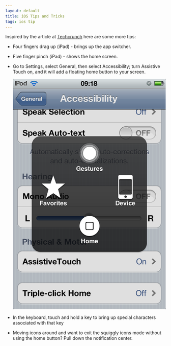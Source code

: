 ```yaml
---
layout: default
title: iOS Tips and Tricks
tags: ios tip
---
```


Inspired by the article at [Techcrunch](http://techcrunch.com/2011/12/26/ios-tips-and-tricks-iphone-ipad/) here are some more tips:

* Four fingers drag up (iPad) - brings up the app switcher.

* Five finger pinch (iPad) - shows the home screen.

* Go to Settings, select General, then select Accessibility; turn Assistive Touch on, and it will add a floating home button to your screen.

    ![Assistive Touch](/assets/img/ios-assistive-touch.png)

* In the keyboard, touch and hold a key to bring up special characters associated with that key

* Moving icons around and want to exit the squiggly icons mode without using the home button? Pull down the notification center.
